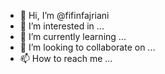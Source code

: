 - 👋 Hi, I’m @fifinfajriani
- 👀 I’m interested in ...
- 🌱 I’m currently learning ...
- 💞️ I’m looking to collaborate on ...
- 📫 How to reach me ...

<!---
fifinfajriani/fifinfajriani is a ✨ special ✨ repository because its `README.md` (this file) appears on your GitHub profile.
You can click the Preview link to take a look at your changes.
--->
